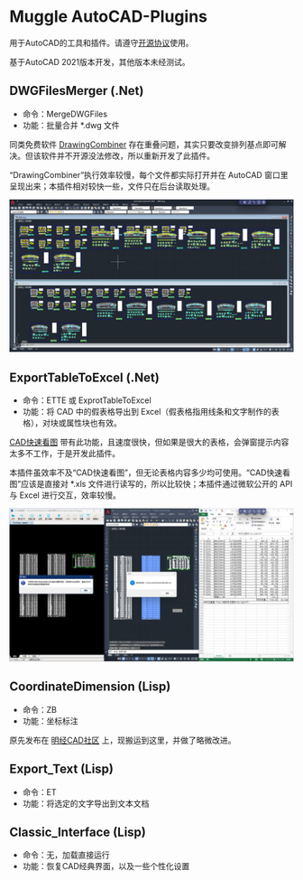 # Muggle AutoCAD-Plugins

用于AutoCAD的工具和插件。请遵守[开源协议](LICENSE)使用。

基于AutoCAD 2021版本开发，其他版本未经测试。

## DWGFilesMerger (.Net)

- 命令：MergeDWGFiles
- 功能：批量合并 *.dwg 文件

同类免费软件 [DrawingCombiner](http://www.yiyunsoftware.com/docs/#/co-start) 存在重叠问题，其实只要改变排列基点即可解决。但该软件并不开源没法修改，所以重新开发了此插件。

“DrawingCombiner”执行效率较慢，每个文件都实际打开并在 AutoCAD 窗口里呈现出来；本插件相对较快一些，文件只在后台读取处理。

![与DrawingCombiner对比](Resources/与DrawingCombiner对比.png "与DrawingCombiner对比")

## ExportTableToExcel (.Net)

- 命令：ETTE 或 ExprotTableToExcel
- 功能：将 CAD 中的假表格导出到 Excel（假表格指用线条和文字制作的表格），对块或属性块也有效。

[CAD快速看图](https://cad.glodon.com/) 带有此功能，且速度很快，但如果是很大的表格，会弹窗提示内容太多不工作，于是开发此插件。

本插件虽效率不及“CAD快速看图”，但无论表格内容多少均可使用。“CAD快速看图”应该是直接对 *.xls 文件进行读写的，所以比较快；本插件通过微软公开的 API 与 Excel 进行交互，效率较慢。

![与CAD快速看图对比](Resources/与CAD快速看图对比.png "与CAD快速看图对比")

## CoordinateDimension (Lisp)

- 命令：ZB
- 功能：坐标标注

原先发布在 [明经CAD社区](http://bbs.mjtd.com/thread-170533-1-1.html) 上，现搬运到这里，并做了略微改进。
 
## Export_Text (Lisp)

- 命令：ET
- 功能：将选定的文字导出到文本文档
 
## Classic_Interface (Lisp)

- 命令：无，加载直接运行
- 功能：恢复CAD经典界面，以及一些个性化设置
 